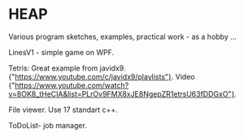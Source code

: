 # HEAP
Various program sketches, examples, practical work - as a hobby ...

LinesV1 - simple game on WPF.

Tetris:
Great example from javidx9. {"https://www.youtube.com/c/javidx9/playlists"}.
Video {"https://www.youtube.com/watch?v=8OK8_tHeCIA&list=PLrOv9FMX8xJE8NgepZR1etrsU63fDDGxO"}.

File viewer. Use 17 standart c++.

ToDoList- job manager.


